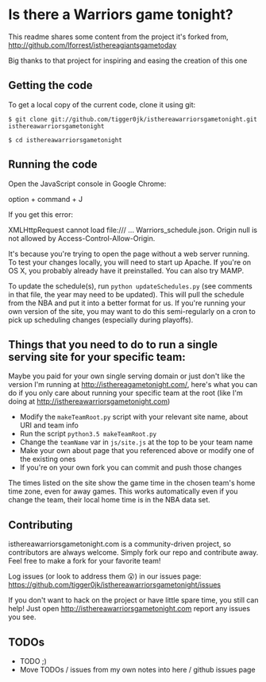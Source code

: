 # Is there a Warriors game tonight?

This readme shares some content from the project it's forked from, http://github.com/lforrest/isthereagiantsgametoday

Big thanks to that project for inspiring and easing the creation of this one

## Getting the code

To get a local copy of the current code, clone it using git:

    $ git clone git://github.com/tigger0jk/isthereawarriorsgametonight.git isthereawarriorsgametonight

    $ cd isthereawarriorsgametonight

## Running the code

Open the JavaScript console in Google Chrome:

option + command + J

If you get this error:

XMLHttpRequest cannot load file:/// ... Warriors_schedule.json. Origin null is not allowed by Access-Control-Allow-Origin.

It's because you're trying to open the page without a web server running. To test your changes locally, you will need to start up Apache. If you're on OS X, you probably already have it preinstalled. You can also try MAMP.

To update the schedule(s), run `python updateSchedules.py` (see comments in that file, the year may need to be updated). This will pull the schedule from the NBA and put it into a better format for us. If you're running your own version of the site, you may want to do this semi-regularly on a cron to pick up scheduling changes (especially during playoffs).

## Things that you need to do to run a single serving site for your specific team:
Maybe you paid for your own single serving domain or just don't like the version I'm running at http://isthereagametonight.com/<yourTeam>, here's what you can do if you only care about running your specific team at the root (like I'm doing at http://isthereawarriorsgametonight.com)
* Modify the `makeTeamRoot.py` script with your relevant site name, about URI and team info
* Run the script `python3.5 makeTeamRoot.py`
* Change the `teamName` var in `js/site.js` at the top to be your team name
* Make your own about page that you referenced above or modify one of the existing ones
* If you're on your own fork you can commit and push those changes

The times listed on the site show the game time in the chosen team's home time zone, even for away games. This works automatically even if you change the team, their local home time is in the NBA data set.

## Contributing

isthereawarriorsgametonight.com is a community-driven project, so contributors are always welcome. Simply fork our repo and contribute away. Feel free to make a fork for your favorite team!

Log issues (or look to address them 😮) in our issues page:
    https://github.com/tigger0jk/isthereawarriorsgametonight/issues

If you don't want to hack on the project or have little spare time, you still can help! Just open http://isthereawarriorsgametonight.com report any issues you see.

## TODOs
* TODO ;)
* Move TODOs / issues from my own notes into here / github issues page

